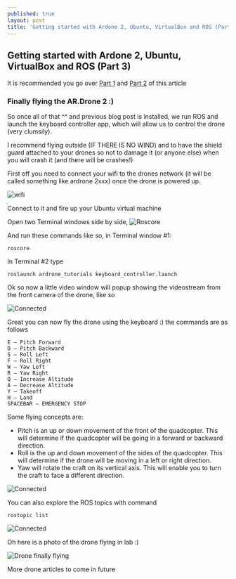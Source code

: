 ```yaml
---
published: true
layout: post
title: 'Getting started with Ardone 2, Ubuntu, VirtualBox and ROS (Part 3)'
---
```

## Getting started with Ardone 2, Ubuntu, VirtualBox and ROS (Part 3)

It is recommended you go over [Part 1](https://fidel.ie//2017/01/16/getting-started-with-ardrone2.html) and [Part 2](https://fidel.ie/2017/01/17/getting-started-with-ardrone2-part2.html) of this article

### Finally flying the AR.Drone 2 :)
So once all of that ^^ and previous blog post is installed, we run ROS and launch the keyboard controller app, which will allow us to control the drone (very clumsily).

<!--more-->

I recommend flying outside (IF THERE IS NO WIND) and to have the shield guard attached to your drones so not to damage it (or anyone else) when you will crash it (and there will be crashes!)

First off you need to connect your wifi to the drones network (it will be called something like ardrone 2xxx) once the drone is powered up.

![wifi](https://fidel.ie/images/wifi.jpg)

Connect to it and fire up your Ubuntu virtual machine

Open two Terminal windows side by side,
![Roscore](https://fidel.ie/images/roscore.jpg)

And run these commands like so, in Terminal window #1:

	roscore

In Terminal #2 type

	roslaunch ardrone_tutorials keyboard_controller.launch

Ok so now a little video window will popup showing the videostream from the front camera of the drone, like so

![Connected](https://fidel.ie/images/connected.jpg)


Great you can now fly the drone using the keyboard :) the commands are as follows

    E – Pitch Forward
    D – Pitch Backward
    S – Roll Left
    F – Roll Right
    W – Yaw Left
    R – Yaw Right
    Q – Increase Altitude
    A – Decrease Altitude
    Y – Takeoff
    H – Land
    SPACEBAR – EMERGENCY STOP


Some flying concepts are:
- Pitch is an up or down movement of the front of the quadcopter.  This will determine if the quadcopter will be going in a forward or backward direction.
- Roll is the up and down movement of the sides of the quadcopter.  This will determine if the drone will be moving in a left or right direction.
- Yaw will rotate the craft on its vertical axis.  This will enable you to turn the craft to face a different direction.

![Connected](https://fidel.ie/images/yaw_pitch_roll.jpg)

You can also explore the ROS topics with command

	rostopic list

![Connected](https://fidel.ie/images/roslist.jpg)

Oh here is a photo of the drone flying in lab :)

![Drone finally flying](https://fidel.ie/images/drone_flying.jpg)

More drone articles to come in future
